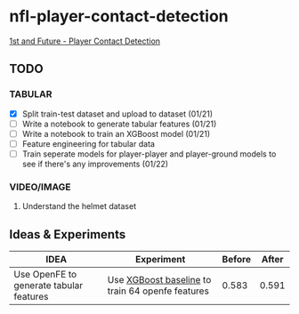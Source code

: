# nfl-player-contact-detection
[1st and Future - Player Contact Detection](https://www.kaggle.com/competitions/nfl-player-contact-detection)

## TODO
### TABULAR
- [x] Split train-test dataset and upload to dataset (01/21)
- [ ] Write a notebook to generate tabular features (01/21)
- [ ] Write a notebook to train an XGBoost model (01/21)
- [ ] Feature engineering for tabular data
- [ ] Train seperate models for player-player and player-ground models to see if there's any improvements (01/22)

### VIDEO/IMAGE
1. Understand the helmet dataset
   
## Ideas & Experiments
|IDEA|Experiment|Before|After|
|----|----------|------|-----|
|Use OpenFE to generate tabular features|Use [XGBoost baseline](https://www.kaggle.com/code/columbia2131/nfl-player-contact-detection-simple-xgb-baseline) to train 64 openfe features|0.583|0.591|